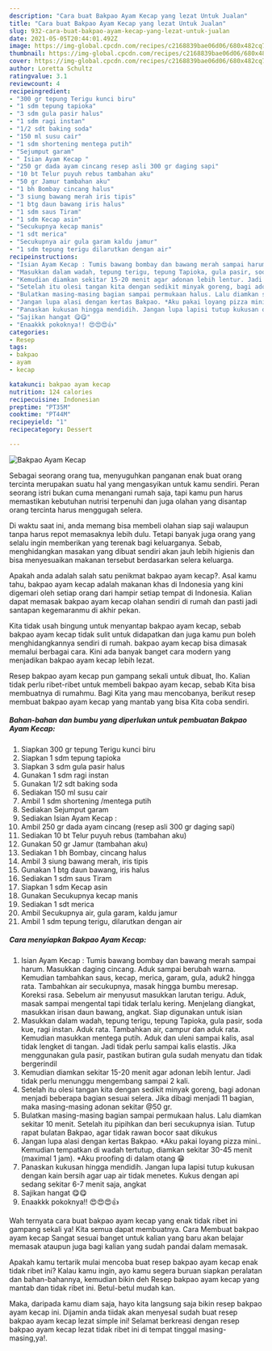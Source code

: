 ```yaml
---
description: "Cara buat Bakpao Ayam Kecap yang lezat Untuk Jualan"
title: "Cara buat Bakpao Ayam Kecap yang lezat Untuk Jualan"
slug: 932-cara-buat-bakpao-ayam-kecap-yang-lezat-untuk-jualan
date: 2021-05-05T20:44:01.492Z
image: https://img-global.cpcdn.com/recipes/c2168839bae06d06/680x482cq70/bakpao-ayam-kecap-foto-resep-utama.jpg
thumbnail: https://img-global.cpcdn.com/recipes/c2168839bae06d06/680x482cq70/bakpao-ayam-kecap-foto-resep-utama.jpg
cover: https://img-global.cpcdn.com/recipes/c2168839bae06d06/680x482cq70/bakpao-ayam-kecap-foto-resep-utama.jpg
author: Loretta Schultz
ratingvalue: 3.1
reviewcount: 4
recipeingredient:
- "300 gr tepung Terigu kunci biru"
- "1 sdm tepung tapioka"
- "3 sdm gula pasir halus"
- "1 sdm ragi instan"
- "1/2 sdt baking soda"
- "150 ml susu cair"
- "1 sdm shortening mentega putih"
- "Sejumput garam"
- " Isian Ayam Kecap "
- "250 gr dada ayam cincang resep asli 300 gr daging sapi"
- "10 bt Telur puyuh rebus tambahan aku"
- "50 gr Jamur tambahan aku"
- "1 bh Bombay cincang halus"
- "3 siung bawang merah iris tipis"
- "1 btg daun bawang iris halus"
- "1 sdm saus Tiram"
- "1 sdm Kecap asin"
- "Secukupnya kecap manis"
- "1 sdt merica"
- "Secukupnya air gula garam kaldu jamur"
- "1 sdm tepung terigu dilarutkan dengan air"
recipeinstructions:
- "Isian Ayam Kecap : Tumis bawang bombay dan bawang merah sampai harum. Masukkan daging cincang. Aduk sampai berubah warna. Kemudian tambahkan saus, kecap, merica, garam, gula, aduk2 hingga rata. Tambahkan air secukupnya, masak hingga bumbu meresap. Koreksi rasa. Sebelum air menyusut masukkan larutan terigu. Aduk, masak sampai mengental tapi tidak terlalu kering. Menjelang diangkat, masukkan irisan daun bawang, angkat. Siap digunakan untuk isian"
- "Masukkan dalam wadah, tepung terigu, tepung Tapioka, gula pasir, soda kue, ragi instan. Aduk rata. Tambahkan air, campur dan aduk rata. Kemudian masukkan mentega putih. Aduk dan uleni sampai kalis, asal tidak lengket di tangan. Jadi tidak perlu sampai kalis elastis. Jika menggunakan gula pasir, pastikan butiran gula sudah menyatu dan tidak bergerindil"
- "Kemudian diamkan sekitar 15-20 menit agar adonan lebih lentur. Jadi tidak perlu menunggu mengembang sampai 2 kali."
- "Setelah itu olesi tangan kita dengan sedikit minyak goreng, bagi adonan menjadi beberapa bagian sesuai selera. Jika dibagi menjadi 11 bagian, maka masing-masing adonan sekitar @50 gr."
- "Bulatkan masing-masing bagian sampai permukaan halus. Lalu diamkan sekitar 10 menit. Setelah itu pipihkan dan beri secukupnya isian. Tutup rapat bulatan Bakpao, agar tidak rawan bocor saat dikukus"
- "Jangan lupa alasi dengan kertas Bakpao. *Aku pakai loyang pizza mini.. Kemudian tempatkan di wadah tertutup, diamkan sekitar 30-45 menit (maximal 1 jam). *Aku proofing di dalam otang 😁"
- "Panaskan kukusan hingga mendidih. Jangan lupa lapisi tutup kukusan dengan kain bersih agar uap air tidak menetes. Kukus dengan api sedang sekitar 6-7 menit saja, angkat"
- "Sajikan hangat 😋😋"
- "Enaakkk pokoknya!! 😍😍😍👍"
categories:
- Resep
tags:
- bakpao
- ayam
- kecap

katakunci: bakpao ayam kecap 
nutrition: 124 calories
recipecuisine: Indonesian
preptime: "PT35M"
cooktime: "PT44M"
recipeyield: "1"
recipecategory: Dessert

---
```



![Bakpao Ayam Kecap](https://img-global.cpcdn.com/recipes/c2168839bae06d06/680x482cq70/bakpao-ayam-kecap-foto-resep-utama.jpg)

Sebagai seorang orang tua, menyuguhkan panganan enak buat orang tercinta merupakan suatu hal yang mengasyikan untuk kamu sendiri. Peran seorang istri bukan cuma menangani rumah saja, tapi kamu pun harus memastikan kebutuhan nutrisi terpenuhi dan juga olahan yang disantap orang tercinta harus menggugah selera.

Di waktu  saat ini, anda memang bisa membeli olahan siap saji walaupun tanpa harus repot memasaknya lebih dulu. Tetapi banyak juga orang yang selalu ingin memberikan yang terenak bagi keluarganya. Sebab, menghidangkan masakan yang dibuat sendiri akan jauh lebih higienis dan bisa menyesuaikan makanan tersebut berdasarkan selera keluarga. 



Apakah anda adalah salah satu penikmat bakpao ayam kecap?. Asal kamu tahu, bakpao ayam kecap adalah makanan khas di Indonesia yang kini digemari oleh setiap orang dari hampir setiap tempat di Indonesia. Kalian dapat memasak bakpao ayam kecap olahan sendiri di rumah dan pasti jadi santapan kegemaranmu di akhir pekan.

Kita tidak usah bingung untuk menyantap bakpao ayam kecap, sebab bakpao ayam kecap tidak sulit untuk didapatkan dan juga kamu pun boleh menghidangkannya sendiri di rumah. bakpao ayam kecap bisa dimasak memalui berbagai cara. Kini ada banyak banget cara modern yang menjadikan bakpao ayam kecap lebih lezat.

Resep bakpao ayam kecap pun gampang sekali untuk dibuat, lho. Kalian tidak perlu ribet-ribet untuk membeli bakpao ayam kecap, sebab Kita bisa membuatnya di rumahmu. Bagi Kita yang mau mencobanya, berikut resep membuat bakpao ayam kecap yang mantab yang bisa Kita coba sendiri.

<!--inarticleads1-->

##### Bahan-bahan dan bumbu yang diperlukan untuk pembuatan Bakpao Ayam Kecap:

1. Siapkan 300 gr tepung Terigu kunci biru
1. Siapkan 1 sdm tepung tapioka
1. Siapkan 3 sdm gula pasir halus
1. Gunakan 1 sdm ragi instan
1. Gunakan 1/2 sdt baking soda
1. Sediakan 150 ml susu cair
1. Ambil 1 sdm shortening /mentega putih
1. Sediakan Sejumput garam
1. Sediakan  Isian Ayam Kecap :
1. Ambil 250 gr dada ayam cincang (resep asli 300 gr daging sapi)
1. Sediakan 10 bt Telur puyuh rebus (tambahan aku)
1. Gunakan 50 gr Jamur (tambahan aku)
1. Sediakan 1 bh Bombay, cincang halus
1. Ambil 3 siung bawang merah, iris tipis
1. Gunakan 1 btg daun bawang, iris halus
1. Sediakan 1 sdm saus Tiram
1. Siapkan 1 sdm Kecap asin
1. Gunakan Secukupnya kecap manis
1. Sediakan 1 sdt merica
1. Ambil Secukupnya air, gula garam, kaldu jamur
1. Ambil 1 sdm tepung terigu, dilarutkan dengan air




<!--inarticleads2-->

##### Cara menyiapkan Bakpao Ayam Kecap:

1. Isian Ayam Kecap : Tumis bawang bombay dan bawang merah sampai harum. Masukkan daging cincang. Aduk sampai berubah warna. Kemudian tambahkan saus, kecap, merica, garam, gula, aduk2 hingga rata. Tambahkan air secukupnya, masak hingga bumbu meresap. Koreksi rasa. Sebelum air menyusut masukkan larutan terigu. Aduk, masak sampai mengental tapi tidak terlalu kering. Menjelang diangkat, masukkan irisan daun bawang, angkat. Siap digunakan untuk isian
1. Masukkan dalam wadah, tepung terigu, tepung Tapioka, gula pasir, soda kue, ragi instan. Aduk rata. Tambahkan air, campur dan aduk rata. Kemudian masukkan mentega putih. Aduk dan uleni sampai kalis, asal tidak lengket di tangan. Jadi tidak perlu sampai kalis elastis. Jika menggunakan gula pasir, pastikan butiran gula sudah menyatu dan tidak bergerindil
1. Kemudian diamkan sekitar 15-20 menit agar adonan lebih lentur. Jadi tidak perlu menunggu mengembang sampai 2 kali.
1. Setelah itu olesi tangan kita dengan sedikit minyak goreng, bagi adonan menjadi beberapa bagian sesuai selera. Jika dibagi menjadi 11 bagian, maka masing-masing adonan sekitar @50 gr.
1. Bulatkan masing-masing bagian sampai permukaan halus. Lalu diamkan sekitar 10 menit. Setelah itu pipihkan dan beri secukupnya isian. Tutup rapat bulatan Bakpao, agar tidak rawan bocor saat dikukus
1. Jangan lupa alasi dengan kertas Bakpao. *Aku pakai loyang pizza mini.. Kemudian tempatkan di wadah tertutup, diamkan sekitar 30-45 menit (maximal 1 jam). *Aku proofing di dalam otang 😁
1. Panaskan kukusan hingga mendidih. Jangan lupa lapisi tutup kukusan dengan kain bersih agar uap air tidak menetes. Kukus dengan api sedang sekitar 6-7 menit saja, angkat
1. Sajikan hangat 😋😋
1. Enaakkk pokoknya!! 😍😍😍👍




Wah ternyata cara buat bakpao ayam kecap yang enak tidak ribet ini gampang sekali ya! Kita semua dapat membuatnya. Cara Membuat bakpao ayam kecap Sangat sesuai banget untuk kalian yang baru akan belajar memasak ataupun juga bagi kalian yang sudah pandai dalam memasak.

Apakah kamu tertarik mulai mencoba buat resep bakpao ayam kecap enak tidak ribet ini? Kalau kamu ingin, ayo kamu segera buruan siapkan peralatan dan bahan-bahannya, kemudian bikin deh Resep bakpao ayam kecap yang mantab dan tidak ribet ini. Betul-betul mudah kan. 

Maka, daripada kamu diam saja, hayo kita langsung saja bikin resep bakpao ayam kecap ini. Dijamin anda tiidak akan menyesal sudah buat resep bakpao ayam kecap lezat simple ini! Selamat berkreasi dengan resep bakpao ayam kecap lezat tidak ribet ini di tempat tinggal masing-masing,ya!.

